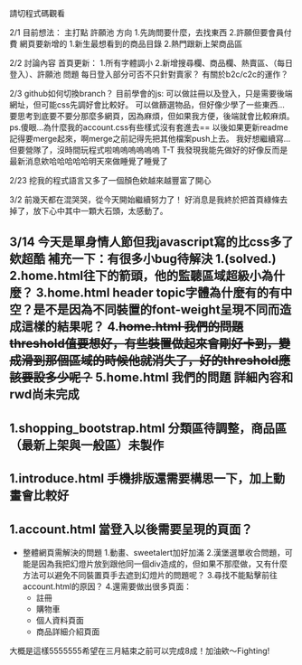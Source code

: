 請切程式碼觀看

2/1
目前想法：
主打點
許願池 
方向
1.先詢問要什麼，去找東西
2.許願但要會員付費
網頁要新增的
1.新生最想看到的商品目錄
2.熱門跟新上架商品區

2/2  討論內容
首頁更新：
1.所有字體調小
2.新增搜尋欄、商品欄、熱賣區、（每日登入）、許願池
問題
每日登入部分可否不只針對賣家？
有關於b2c/c2c的運作？

2/3
github如何切換branch？
目前學會的js:
可以做註冊以及登入，只是需要後端網址，但可能css先調好會比較好。
可以做篩選物品，但好像少學了一些東西...
要思考到底要不要分那麼多網頁，因為麻煩，但如果我方便，後端就會比較麻煩。
ps.傻眼...為什麼我的account.css有些樣式沒有套進去==
   以後如果更新readme記得要merge起來，啊merge之前記得先把其他檔案push上去。
   我好想繼續寫...但要營隊了，沒時間玩程式啦嗚嗚嗚嗚嗚嗚 T-T
   我發現我能先做好的好像反而是最新消息欸哈哈哈哈哈明天來做睡覺了睡覺了

2/23
挖我的程式語言又多了一個顏色欸越來越豐富了開心

3/2
前幾天都在混哭哭，從今天開始繼續努力了！
好消息是我終於把首頁綠條去掉了，放下心中其中一顆大石頭，太感動了。

3/14
今天是單身情人節但我javascript寫的比css多了欸超酷
補充一下：有很多小bug待解決
1.(solved.)
2.home.html往下的箭頭，他的監聽區域超級小為什麼？
3.home.html header topic字體為什麼有的有中空？是不是因為不同裝置的font-weight呈現不同而造成這樣的結果呢？
4.~~home.html 我們的問題 threshold值要想好，有些裝置做起來會剛好卡到，變成滑到那個區域的時候他就消失了，好的threshold應該要設多少呢？~~
5.home.html 我們的問題 詳細內容和rwd尚未完成
------------------------------------------------
1.shopping_bootstrap.html 分類區待調整，商品區（最新上架與一般區）未製作
------------------------------------------------
1.introduce.html 手機排版還需要構思一下，加上動畫會比較好
------------------------------------------------
1.account.html 當登入以後需要呈現的頁面？
------------------------------------------------
* 整體網頁需解決的問題
  1.動畫、sweetalert加好加滿
  2.漢堡選單收合問題，可能是因為我把幻燈片放到跟他同一個div造成的，但如果不那麼做，又有什麼方法可以避免不同裝置頁手去遮到幻燈片的問題呢？
  3.尋找不能點擊前往account.html的原因？
  4.還需要做出很多頁面：
  * 註冊
  * 購物車
  * 個人資料頁面
  * 商品詳細介紹頁面
 
大概是這樣5555555希望在三月結束之前可以完成8成！加油欸～Fighting!

